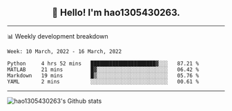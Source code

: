 <h2 align="center">👋 Hello! I'm hao1305430263.</h2>


---- 
📊 Weekly development breakdown

<!--START_SECTION:waka-->
```text
Week: 10 March, 2022 - 16 March, 2022

Python     4 hrs 52 mins   █████████████████████▓░░░   87.21 % 
MATLAB     21 mins         █▓░░░░░░░░░░░░░░░░░░░░░░░   06.42 % 
Markdown   19 mins         █▒░░░░░░░░░░░░░░░░░░░░░░░   05.76 % 
YAML       2 mins          ░░░░░░░░░░░░░░░░░░░░░░░░░   00.61 % 
```
<!--END_SECTION:waka-->
----
![hao1305430263's Github stats](https://github-readme-stats.vercel.app/api?username=hao1305430263&show_icons=true)


<!--
**hao1305430263/hao1305430263** is a ✨ _special_ ✨ repository because its `README.md` (this file) appears on your GitHub profile.

Here are some ideas to get you started:

- 🔭 I’m currently working on ...
- 🌱 I’m currently learning ...
- 👯 I’m looking to collaborate on ...
- 🤔 I’m looking for help with ...
- 💬 Ask me about ...
- 📫 How to reach me: ...
- 😄 Pronouns: ...
- ⚡ Fun fact: ...
-->
